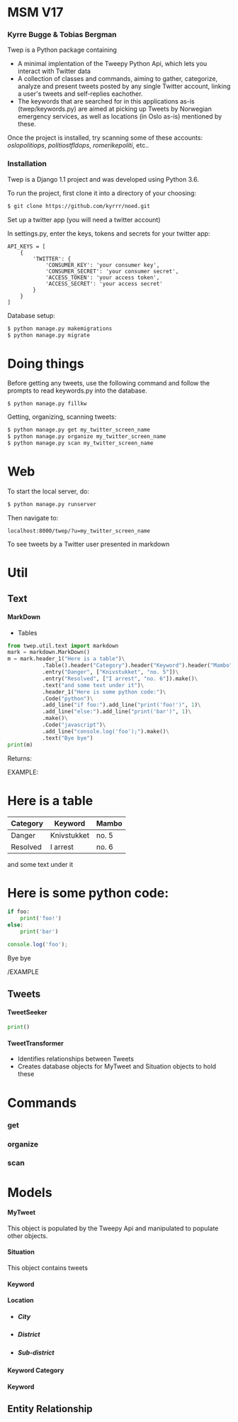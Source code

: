 # MSM V17
### Kyrre Bugge & Tobias Bergman

Twep is a Python package containing

 - A minimal implentation of the Tweepy Python Api, which lets you interact with Twitter data
 - A collection of classes and commands, aiming to gather, categorize, analyze and present tweets posted by any single Twitter account, linking a user's tweets and self-replies eachother. 
 - The keywords that are searched for in this applications as-is (twep/keywords.py) are aimed at picking up Tweets by Norwegian emergency services, as well as locations (in Oslo as-is) mentioned by these. 
 
Once the project is installed, try scanning some of these accounts:
*oslopolitiops*, *politiostfldops*, *romerikepoliti*, etc..
 

### Installation

Twep is a Django 1.1 project and was developed using Python 3.6.

To run the project, first clone it into a directory of your choosing:
```sh
$ git clone https://github.com/kyrrr/noed.git
```

Set up a twitter app (you will need a twitter account)

In settings.py, enter the keys, tokens and secrets for your twitter app:
```
API_KEYS = [
    {
        'TWITTER': {
            'CONSUMER_KEY': 'your consumer key',
            'CONSUMER_SECRET': 'your consumer secret',
            'ACCESS_TOKEN': 'your access token',
            'ACCESS_SECRET': 'your access secret'
        }
    }
]
```
Database setup:

```sh
$ python manage.py makemigrations
$ python manage.py migrate
```

# Doing things
Before getting any tweets, use the following command and follow the prompts to read keywords.py into the database.
```
$ python manage.py fillkw
```

Getting, organizing, scanning tweets:
```sh
$ python manage.py get my_twitter_screen_name
$ python manage.py organize my_twitter_screen_name
$ python manage.py scan my_twitter_screen_name
```

# Web
 
To start the local server, do:
```sh
$ python manage.py runserver
```
 
Then navigate to:
```url
localhost:8000/twep/?u=my_twitter_screen_name
``` 
To see tweets by a Twitter user presented in markdown

# Util
## Text
#### MarkDown
 - Tables
 ```python
from twep.util.text import markdown
mark = markdown.MarkDown()
m = mark.header_1("Here is a table")\
            .Table().header("Category").header("Keyword").header("Mambo")\
            .entry("Danger", ["Knivstukket", "no. 5"])\
            .entry("Resolved", ["I arrest", "no. 6"]).make()\
            .text("and some text under it")\
            .header_1("Here is some python code:")\
            .Code("python")\
            .add_line("if foo:").add_line("print('foo!')", 1)\
            .add_line("else:").add_line("print('bar')", 1)\
            .make()\
            .Code("javascript")\
            .add_line("console.log('foo');").make()\
            .text("Bye bye")
print(m)
 ```
 Returns:
 
 EXAMPLE:
 
# Here is a table

| Category | Keyword | Mambo | 
| ----- | ----- | ----- |
| Danger | Knivstukket | no. 5 |
| Resolved | I arrest | no. 6 |
 
and some text under it
# Here is some python code:

```python
if foo:
    print('foo!')
else:
    print('bar')
```
 

```javascript
console.log('foo');
```
 
Bye bye

/EXAMPLE

## Tweets
#### TweetSeeker
 ```python
print()
 ```
#### TweetTransformer
- Identifies relationships between Tweets
- Creates database objects for MyTweet and Situation objects to hold these
# Commands
### get
### organize
### scan


# Models
#### MyTweet
This object is populated by the Tweepy Api and manipulated
to populate other objects.
#### Situation
This object contains tweets
#### Keyword
#### Location
- ##### City
- ##### District
- ##### Sub-district
#### Keyword Category
#### Keyword

## Entity Relationship



[kyrrr]: <https://github.com/kyrrr/>
[caterpiethug]: <https://github.com/caterpiethug/>
[git-repo-url]: <https://github.com/kyrrr/twep.git>
[tweepy]: <http://www.tweepy.org/>
